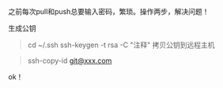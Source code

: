 之前每次pull和push总要输入密码，繁琐。操作两步，解决问题！

生成公钥

> cd ~/.ssh
> ssh-keygen -t rsa -C "注释"
拷贝公钥到远程主机

> ssh-copy-id git@xxx.com

ok！